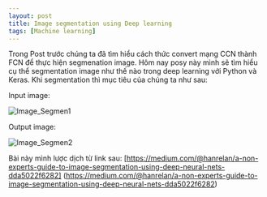 ```yaml
---
layout: post
title: Image segmentation using Deep learning
tags: [Machine learning]
---
```

Trong Post trước chúng ta đã tìm hiểu cách thức convert mạng CCN thành FCN để thực hiện segmenation image. Hôm nay posy này mình sẽ tìm hiểu cụ thể segmentation image như thế nào trong deep learning với Python và Keras. Khi segmentation thì mục tiêu của chúng ta như sau:

Input image:

![Image_Segmen1](https://cdn-images-1.medium.com/max/800/1*qDTZb2PCoM-ZTzLZMqOrSQ.png "Image_Segmen1")

Output image:

![Image_Segmen2](https://cdn-images-1.medium.com/max/800/1*d8LA_ZJbeGfIAECjAGy5_A.png "Image_Segmen2")




Bài này mình lược dịch từ link sau:
[https://medium.com/@hanrelan/a-non-experts-guide-to-image-segmentation-using-deep-neural-nets-dda5022f6282]
(https://medium.com/@hanrelan/a-non-experts-guide-to-image-segmentation-using-deep-neural-nets-dda5022f6282)
